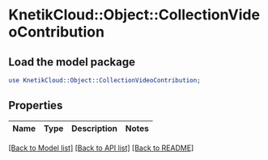# KnetikCloud::Object::CollectionVideoContribution

## Load the model package
```perl
use KnetikCloud::Object::CollectionVideoContribution;
```

## Properties
Name | Type | Description | Notes
------------ | ------------- | ------------- | -------------

[[Back to Model list]](../README.md#documentation-for-models) [[Back to API list]](../README.md#documentation-for-api-endpoints) [[Back to README]](../README.md)


